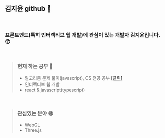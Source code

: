 ## 김지윤 github 👋   

<br>

### 프론트엔드(특히 인터렉티브 웹 개발)에 관심이 있는 개발자 김지윤입니다. 😙

<br>


>### 현재 하는 공부 🤔          
>- 알고리즘 문제 풀이(javascript), CS 전공 공부 <a href ="https://github.com/jiyun1006/TIL"> [클릭] </a>   
>- 인터렉티브 웹 개발 
>- react & javascript(typescript)


<br>


>### 관심있는 분야 😄     
>- WebGL
>- Three.js






<!--
**jiyun1006/jiyun1006** is a ✨ _special_ ✨ repository because its `README.md` (this file) appears on your GitHub profile.

Here are some ideas to get you started:

- 🔭 I’m currently working on ...
- 🌱 I’m currently learning ...
- 👯 I’m looking to collaborate on ...
- 🤔 I’m looking for help with ...
- 💬 Ask me about ...
- 📫 How to reach me: ...
- 😄 Pronouns: ...

-->
